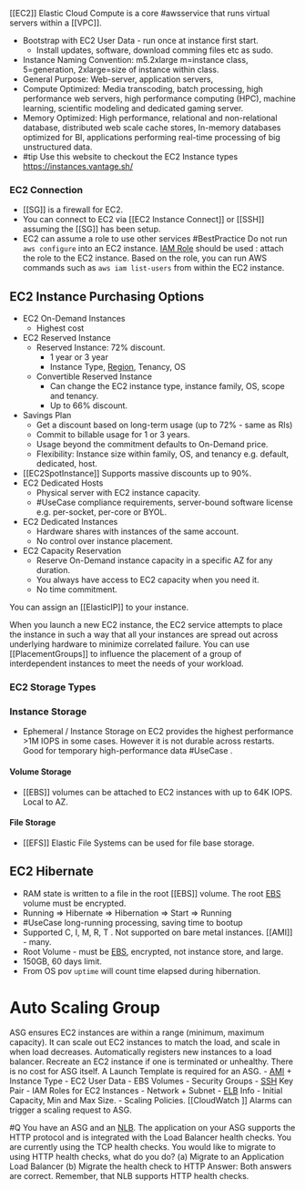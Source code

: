  [[EC2]]  Elastic Cloud Compute is a core #awsservice that runs virtual servers within a [[VPC]].
* Bootstrap with EC2 User Data - run once at instance first start.
	* Install updates, software, download comming files etc as sudo.
* Instance Naming Convention: m5.2xlarge m=instance class, 5=generation, 2xlarge=size of instance within class.
* General Purpose: Web-server, application servers, 
* Compute Optimized: Media transcoding, batch processing, high performance web servers, high performance computing (HPC), machine learning, scientific modeling and dedicated gaming server.
* Memory Optimized: High performance, relational and non-relational database, distributed web scale cache stores, In-memory databases optimized for BI, applications performing real-time processing of big unstructured data.
* #tip Use this website to checkout the EC2 Instance types https://instances.vantage.sh/
### EC2 Connection

- [[SG]] is a firewall for EC2. 
- You can connect to EC2 via [[EC2 Instance Connect]] or [[SSH]] assuming the [[SG]] has been setup.
- EC2 can assume a role to use other services #BestPractice Do not run `aws configure` into an EC2 instance. [IAM Role](IAM#IAM%20Role) should be used : attach the role to the EC2 instance. Based on the role, you can run AWS commands such as `aws iam list-users` from within the EC2 instance.

## EC2 Instance Purchasing Options
* EC2 On-Demand Instances
	* Highest cost
* EC2 Reserved Instance
	* Reserved Instance: 72% discount. 
		* 1 year or 3 year
		* Instance Type, [Region](Region.md), Tenancy, OS
	* Convertible Reserved Instance
		* Can change the EC2 instance type, instance family, OS, scope and tenancy.
		* Up to 66% discount.
* Savings Plan
	* Get a discount based on long-term usage (up to 72% - same as RIs)
	* Commit to billable usage for 1 or 3 years.
	* Usage beyond the commitment defaults to On-Demand price.
	* Flexibility: Instance size within family, OS, and tenancy e.g. default, dedicated, host.
* [[EC2SpotInstance]] Supports massive discounts up to 90%.
* EC2 Dedicated Hosts
	* Physical server with EC2 instance capacity.
	* #UseCase compliance requirements, server-bound software license e.g. per-socket, per-core or BYOL.
* EC2 Dedicated Instances
	* Hardware shares with instances of the same account.
	* No control over instance placement.
* EC2 Capacity Reservation
	* Reserve On-Demand instance capacity in a specific AZ for any duration.
	* You always have access to EC2 capacity when you need it.
	* No time commitment.

You can assign an [[ElasticIP]] to your instance. 

When you launch a new EC2 instance, the EC2 service attempts to place the instance in such a way that all your instances are spread out across underlying hardware to minimize correlated failure. You can use [[PlacementGroups]] to influence the placement of a group of interdependent instances to meet the needs of your workload. 

### EC2 Storage Types
### Instance Storage
- Ephemeral / Instance Storage on EC2 provides the highest performance >1M IOPS in some cases. However it is not durable across restarts. Good for temporary high-performance data #UseCase .
#### Volume Storage
- [[EBS]] volumes can be attached to EC2 instances with up to 64K IOPS. Local to AZ. 
#### File Storage
- [[EFS]] Elastic File Systems can be used for file base storage.

## EC2 Hibernate
* RAM state is written to a file in the root [[EBS]] volume. The root [EBS](EBS.md) volume must be encrypted. 
* Running => Hibernate => Hibernation => Start => Running
* #UseCase long-running processing, saving time to bootup
* Supported C, I, M, R, T . Not supported on bare metal instances. [[AMI]] - many.
* Root Volume - must be [EBS](EBS.md), encrypted, not instance store, and large. 
* 150GB, 60 days limit.
* From OS pov `uptime` will count time elapsed during hibernation.

# Auto Scaling Group 
ASG ensures EC2 instances are within a range (minimum, maximum capacity).
It can scale out EC2 instances to match the load, and scale in when load decreases.
Automatically registers new instances to a load balancer.
Recreate an EC2 instance if one is terminated or unhealthy.
There is no cost for ASG itself.
A Launch Template is required for an ASG.
	- [AMI](AMI.md) + Instance Type
	- EC2 User Data
	- EBS Volumes
	- Security Groups
	- [SSH](SSH.md) Key Pair
	- IAM Roles for EC2 Instances
	- Network + Subnet 
	- [ELB](ELB.md) Info
	- Initial Capacity, Min and Max Size.
	- Scaling Policies.
[[CloudWatch ]] Alarms can trigger a scaling request to ASG.

#Q  You have an ASG and an [NLB](ELB.md#NLB). The application on your ASG supports the HTTP protocol and is integrated with the Load Balancer health checks. You are currently using the TCP health checks. You would like to migrate to using HTTP health checks, what do you do?
(a) Migrate to an Application Load Balancer
(b) Migrate the health check to HTTP
Answer: Both answers are correct. Remember, that NLB supports HTTP health checks.